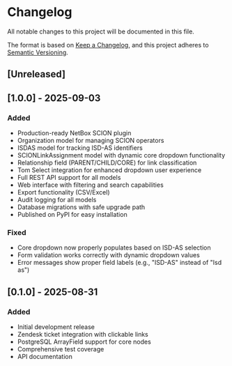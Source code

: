 # Changelog

All notable changes to this project will be documented in this file.

The format is based on [Keep a Changelog](https://keepachangelog.com/en/1.0.0/),
and this project adheres to [Semantic Versioning](https://semver.org/spec/v2.0.0.html).

## [Unreleased]

## [1.0.0] - 2025-09-03

### Added
- Production-ready NetBox SCION plugin
- Organization model for managing SCION operators
- ISDAS model for tracking ISD-AS identifiers
- SCIONLinkAssignment model with dynamic core dropdown functionality
- Relationship field (PARENT/CHILD/CORE) for link classification
- Tom Select integration for enhanced dropdown user experience
- Full REST API support for all models
- Web interface with filtering and search capabilities
- Export functionality (CSV/Excel)
- Audit logging for all models
- Database migrations with safe upgrade path
- Published on PyPI for easy installation

### Fixed
- Core dropdown now properly populates based on ISD-AS selection
- Form validation works correctly with dynamic dropdown values
- Error messages show proper field labels (e.g., "ISD-AS" instead of "Isd as")

## [0.1.0] - 2025-08-31

### Added
- Initial development release
- Zendesk ticket integration with clickable links
- PostgreSQL ArrayField support for core nodes
- Comprehensive test coverage
- API documentation
